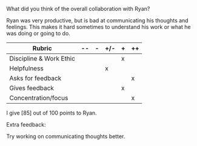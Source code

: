 What did you think of the overall collaboration with Ryan?

Ryan was very productive, but is bad at communicating his thoughts and feelings. This makes it hard sometimes to understand his work or what he was doing or going to do.

| Rubric                   | -- | -  | +/-  | +   | ++  |
|--------------------------|----|----|------|-----|-----|
| Discipline & Work Ethic  |    |    |      |  x  |     |
| Helpfulness              |    |    |  x   |     |     |
| Asks for feedback        |    |    |      |     |  x  |
| Gives feedback           |    |    |      |  x  |     |
| Concentration/focus      |    |    |      |     |  x  |

I give [85] out of 100 points to Ryan.

Extra feedback:

Try working on communicating thoughts better.